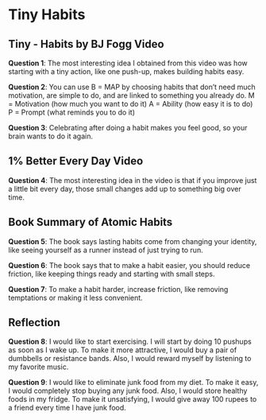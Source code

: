 # Tiny Habits

## Tiny - Habits by BJ Fogg Video
**Question 1**:
The most interesting idea I obtained from this video  was how starting with a tiny action, like one push-up, makes building habits easy.

**Question 2**:
You can use B = MAP by choosing habits that don’t need much motivation, are simple to do, and are linked to something you already do.
M = Motivation (how much you want to do it)
A = Ability (how easy it is to do)
P = Prompt (what reminds you to do it)

**Question 3**:
Celebrating after doing a habit makes you feel good, so your brain wants to do it again.

## 1% Better Every Day Video
**Question 4**:
The most interesting idea in the video is that if you improve just a little bit every day, those small changes add up to something big over time.

## Book Summary of Atomic Habits
**Question 5**:
The book says lasting habits come from changing your identity, like seeing yourself as a runner instead of just trying to run.

**Question 6**:
The book says that to make a habit easier, you should reduce friction, like keeping things ready and starting with small steps.

**Question 7**:
To make a habit harder, increase friction, like removing temptations or making it less convenient.


## Reflection 

**Question 8**: 
I would like to start exercising. I will start by doing 10 pushups as soon as I wake up. To make it more attractive, I would buy a pair of dumbbells or resistance bands.
Also, I would reward myself by listening to my favorite music.

**Question 9**:
I would like to eliminate junk food from my diet. To make it easy, I would completely stop buying any junk food. Also, I would store healthy foods
in my fridge. To make it unsatisfying, I would give away 100 rupees to a friend every time I have junk food.
